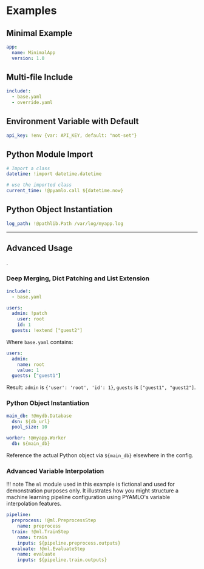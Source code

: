 # Examples

## Minimal Example
```yaml
app:
  name: MinimalApp
  version: 1.0
```

## Multi-file Include
```yaml
include!:
  - base.yaml
  - override.yaml
```

## Environment Variable with Default
```yaml
api_key: !env {var: API_KEY, default: "not-set"}
```

## Python Module Import
```yaml
# Import a class
datetime: !import datetime.datetime

# use the imported class
current_time: !@pyamlo.call ${datetime.now}
```

## Python Object Instantiation
```yaml
log_path: !@pathlib.Path /var/log/myapp.log
```

---

## Advanced Usage
.

### Deep Merging, Dict Patching and List Extension
```yaml
include!:
  - base.yaml

users:
  admin: !patch 
    user: root
    id: 1
  guests: !extend ["guest2"]

```
Where `base.yaml` contains:
```yaml
users:
  admin:
    name: root
    value: 1
  guests: ["guest1"]
```
Result: `admin` is `{'user': 'root', 'id': 1}`, `guests` is `["guest1", "guest2"]`.

### Python Object Instantiation
```yaml
main_db: !@mydb.Database
  dsn: ${db_url}
  pool_size: 10

worker: !@myapp.Worker
  db: ${main_db}
```
Reference the actual Python object via `${main_db}` elsewhere in the config.


### Advanced Variable Interpolation

!!! note
    The `ml` module used in this example is fictional and used for demonstration purposes only. It illustrates how you might structure a machine learning pipeline configuration using PYAMLO's variable interpolation features.

```yaml
pipeline:
  preprocess: !@ml.PreprocessStep
    name: preprocess
  train: !@ml.TrainStep
    name: train
    inputs: ${pipeline.preprocess.outputs}
  evaluate: !@ml.EvaluateStep
    name: evaluate
    inputs: ${pipeline.train.outputs}
```
